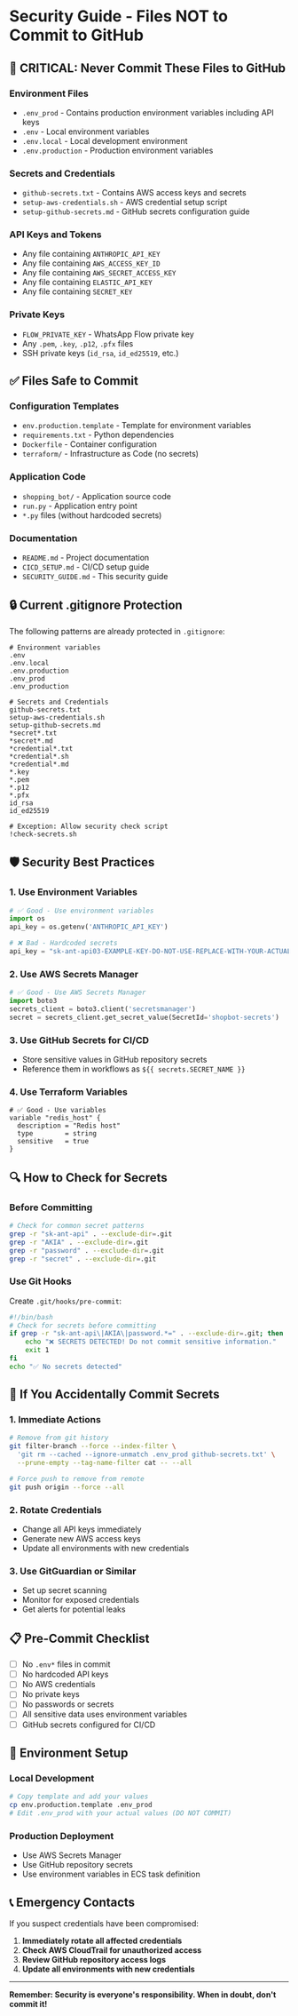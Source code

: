 # Security Guide - Files NOT to Commit to GitHub


## 🚨 **CRITICAL: Never Commit These Files to GitHub**

### **Environment Files**
- `.env_prod` - Contains production environment variables including API keys
- `.env` - Local environment variables
- `.env.local` - Local development environment
- `.env.production` - Production environment variables

### **Secrets and Credentials**
- `github-secrets.txt` - Contains AWS access keys and secrets
- `setup-aws-credentials.sh` - AWS credential setup script
- `setup-github-secrets.md` - GitHub secrets configuration guide

### **API Keys and Tokens**
- Any file containing `ANTHROPIC_API_KEY`
- Any file containing `AWS_ACCESS_KEY_ID`
- Any file containing `AWS_SECRET_ACCESS_KEY`
- Any file containing `ELASTIC_API_KEY`
- Any file containing `SECRET_KEY`

### **Private Keys**
- `FLOW_PRIVATE_KEY` - WhatsApp Flow private key
- Any `.pem`, `.key`, `.p12`, `.pfx` files
- SSH private keys (`id_rsa`, `id_ed25519`, etc.)

## ✅ **Files Safe to Commit**

### **Configuration Templates**
- `env.production.template` - Template for environment variables
- `requirements.txt` - Python dependencies
- `Dockerfile` - Container configuration
- `terraform/` - Infrastructure as Code (no secrets)

### **Application Code**
- `shopping_bot/` - Application source code
- `run.py` - Application entry point
- `*.py` files (without hardcoded secrets)

### **Documentation**
- `README.md` - Project documentation
- `CICD_SETUP.md` - CI/CD setup guide
- `SECURITY_GUIDE.md` - This security guide

## 🔒 **Current .gitignore Protection**

The following patterns are already protected in `.gitignore`:

```gitignore
# Environment variables
.env
.env.local
.env.production
.env_prod
.env_production

# Secrets and Credentials
github-secrets.txt
setup-aws-credentials.sh
setup-github-secrets.md
*secret*.txt
*secret*.md
*credential*.txt
*credential*.sh
*credential*.md
*.key
*.pem
*.p12
*.pfx
id_rsa
id_ed25519

# Exception: Allow security check script
!check-secrets.sh
```

## 🛡️ **Security Best Practices**

### **1. Use Environment Variables**
```python
# ✅ Good - Use environment variables
import os
api_key = os.getenv('ANTHROPIC_API_KEY')

# ❌ Bad - Hardcoded secrets
api_key = "sk-ant-api03-EXAMPLE-KEY-DO-NOT-USE-REPLACE-WITH-YOUR-ACTUAL-KEY"
```

### **2. Use AWS Secrets Manager**
```python
# ✅ Good - Use AWS Secrets Manager
import boto3
secrets_client = boto3.client('secretsmanager')
secret = secrets_client.get_secret_value(SecretId='shopbot-secrets')
```

### **3. Use GitHub Secrets for CI/CD**
- Store sensitive values in GitHub repository secrets
- Reference them in workflows as `${{ secrets.SECRET_NAME }}`

### **4. Use Terraform Variables**
```hcl
# ✅ Good - Use variables
variable "redis_host" {
  description = "Redis host"
  type        = string
  sensitive   = true
}
```

## 🔍 **How to Check for Secrets**

### **Before Committing**
```bash
# Check for common secret patterns
grep -r "sk-ant-api" . --exclude-dir=.git
grep -r "AKIA" . --exclude-dir=.git
grep -r "password" . --exclude-dir=.git
grep -r "secret" . --exclude-dir=.git
```

### **Use Git Hooks**
Create `.git/hooks/pre-commit`:
```bash
#!/bin/bash
# Check for secrets before committing
if grep -r "sk-ant-api\|AKIA\|password.*=" . --exclude-dir=.git; then
    echo "❌ SECRETS DETECTED! Do not commit sensitive information."
    exit 1
fi
echo "✅ No secrets detected"
```

## 🚨 **If You Accidentally Commit Secrets**

### **1. Immediate Actions**
```bash
# Remove from git history
git filter-branch --force --index-filter \
  'git rm --cached --ignore-unmatch .env_prod github-secrets.txt' \
  --prune-empty --tag-name-filter cat -- --all

# Force push to remove from remote
git push origin --force --all
```

### **2. Rotate Credentials**
- Change all API keys immediately
- Generate new AWS access keys
- Update all environments with new credentials

### **3. Use GitGuardian or Similar**
- Set up secret scanning
- Monitor for exposed credentials
- Get alerts for potential leaks

## 📋 **Pre-Commit Checklist**

- [ ] No `.env*` files in commit
- [ ] No hardcoded API keys
- [ ] No AWS credentials
- [ ] No private keys
- [ ] No passwords or secrets
- [ ] All sensitive data uses environment variables
- [ ] GitHub secrets configured for CI/CD

## 🔧 **Environment Setup**

### **Local Development**
```bash
# Copy template and add your values
cp env.production.template .env_prod
# Edit .env_prod with your actual values (DO NOT COMMIT)
```

### **Production Deployment**
- Use AWS Secrets Manager
- Use GitHub repository secrets
- Use environment variables in ECS task definition

## 📞 **Emergency Contacts**

If you suspect credentials have been compromised:
1. **Immediately rotate all affected credentials**
2. **Check AWS CloudTrail for unauthorized access**
3. **Review GitHub repository access logs**
4. **Update all environments with new credentials**

---

**Remember: Security is everyone's responsibility. When in doubt, don't commit it!**
